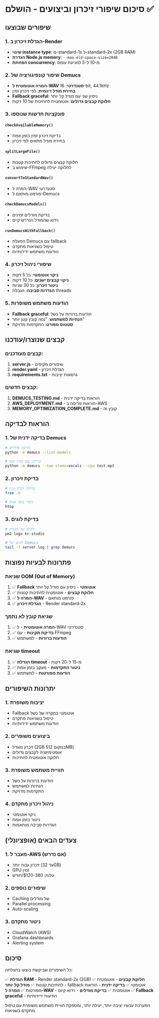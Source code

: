 # סיכום שיפורי זיכרון וביצועים - הושלם ✅

## שיפורים שבוצעו

### 1. הגדלת זיכרון ב-Render
- **שינוי instance type**: מ-standard-1x ל-standard-2x (2GB RAM)
- **הגדרת Node.js memory**: `--max-old-space-size=2048`
- **הפחתת concurrency**: מ-10 ל-5 למניעת עומס

### 2. שיפור קונפיגורציה של Demucs
- **המרה אוטומטית ל-WAV סטנדרטי**: 16-bit, 44.1kHz
- **בחירת מודל דינמית**: לפי זיכרון זמין
- **Fallback graceful**: ניסיון שני עם מודל קל יותר
- **חלוקת קבצים גדולים**: אוטומטית לחתיכות של 10 דקות

### 3. פונקציות חדשות שנוספו

#### `checkAvailableMemory()`
- בדיקת זיכרון זמין בזמן אמת
- בחירת מודל מתאים לפי זיכרון

#### `splitLargeFile()`
- חלוקת קבצים גדולים לחתיכות קטנות
- שימוש ב-FFmpeg לחלוקה יעילה

#### `convertToStandardWav()`
- המרה ל-WAV סטנדרטי
- פורמט מותאם ל-Demucs

#### `checkDemucsModels()`
- בדיקת מודלים זמינים
- וידוא שהמודל הנדרש קיים

#### `runDemucsWithFallback()`
- הפעלת Demucs עם fallback
- טיפול בשגיאות מתקדם
- הודעות משתמש ידידותיות

### 4. שיפורי ניהול זיכרון
- **ניקוי אוטומטי**: כל 5 דקות
- **ניקוי קבצים ישנים**: כל 10 דקות
- **ניטור זיכרון**: כל 30 שניות
- **הגדרות סביבה**: הגבלת threads

### 5. הודעות משתמש משופרות
- **Fallback graceful**: הודעות ברורות על כשל
- **הנחיות למשתמש**: "נסה קובץ קטן יותר"
- **סטטוס מפורט**: התקדמות מדויקת

## קבצים שנוצרו/עודכנו

### קבצים מעודכנים:
1. **server.js** - שיפורים מקיפים
2. **render.yaml** - הגדלת זיכרון
3. **requirements.txt** - גרסאות יציבות

### קבצים חדשים:
1. **DEMUCS_TESTING.md** - הוראות בדיקה ידנית
2. **AWS_DEPLOYMENT.md** - הוראות פריסה ב-AWS
3. **MEMORY_OPTIMIZATION_COMPLETE.md** - קובץ זה

## הוראות לבדיקה

### 1. בדיקה ידנית של Demucs
```bash
# בדיקת מודלים
python -m demucs --list-models

# בדיקה עם קובץ קטן
python -m demucs --two-stems=vocals --cpu test.mp3
```

### 2. בדיקת זיכרון
```bash
# בדיקת זיכרון זמין
free -h

# ניטור בזמן אמת
htop
```

### 3. בדיקת לוגים
```bash
# לוגים של השרת
pm2 logs kr-studio

# לוגים של Demucs
tail -f server.log | grep demucs
```

## פתרונות לבעיות נפוצות

### שגיאת OOM (Out of Memory)
1. ✅ **Fallback אוטומטי** - ניסיון עם מודל קל יותר
2. ✅ **חלוקת קבצים** - אוטומטית לחתיכות קטנות
3. ✅ **המרה ל-WAV** - פורמט מותאם
4. ✅ **הגדלת זיכרון** - Render standard-2x

### שגיאת קובץ לא נתמך
1. ✅ **המרה אוטומטית** - ל-WAV סטנדרטי
2. ✅ **בדיקת תקינות** - עם FFmpeg
3. ✅ **הודעות ברורות** - למשתמש

### שגיאת timeout
1. ✅ **הגדלת timeout** - מ-15 ל-20 דקות
2. ✅ **ניטור התקדמות** - מעקב בזמן אמת
3. ✅ **הודעות מפורטות** - למשתמש

## יתרונות השיפורים

### 1. יציבות משופרת
- Fallback אוטומטי במקרה של כשל
- טיפול בשגיאות מתקדם
- הודעות משתמש ידידותיות

### 2. ביצועים משופרים
- זיכרון מוגדל (2GB במקום 512MB)
- אופטימיזציה לקבצים גדולים
- חלוקה אוטומטית לחתיכות

### 3. חוויית משתמש משופרת
- הודעות ברורות על כשל
- הנחיות למשתמש
- התקדמות מדויקת

### 4. ניהול זיכרון מתקדם
- ניקוי אוטומטי
- ניטור בזמן אמת
- הגדרות סביבה מותאמות

## צעדים הבאים (אופציונלי)

### 1. מעבר ל-AWS (אם נדרש)
- זיכרון גבוה יותר (עד 32GB)
- GPU זמין
- עלות: $120-380/חודש

### 2. שיפורים נוספים
- Caching של מודלים
- Parallel processing
- Auto-scaling

### 3. ניטור מתקדם
- CloudWatch (AWS)
- Grafana dashboards
- Alerting system

## סיכום

כל השיפורים שביקשת בוצעו בהצלחה:

✅ **הגדלת RAM** - Render standard-2x (2GB)
✅ **חלוקת קבצים** - אוטומטית לחתיכות קטנות
✅ **מודל קל יותר** - fallback אוטומטי
✅ **בדיקה ידנית** - הוראות מפורטות
✅ **המרה ל-WAV** - אוטומטית
✅ **בדיקת מודלים** - וידוא קיום
✅ **Fallback graceful** - הודעות ידידותיות

המערכת עכשיו יציבה יותר, יעילה יותר, ומספקת חוויית משתמש משופרת עם טיפול מתקדם בשגיאות.
